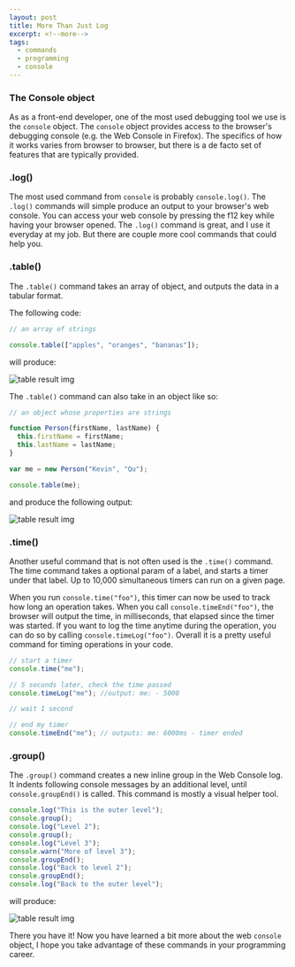 ```yaml
---
layout: post
title: More Than Just Log
excerpt: <!--more-->
tags:
  - commands
  - programming
  - console
---
```


### The Console object
As as a front-end developer, one of the most used debugging tool we use is the <code>console</code> object.
The <code>console</code> object provides access to the browser's debugging console (e.g. the Web Console in Firefox). 
The specifics of how it works varies from browser to browser, but there is a de facto set of features that are typically 
provided. 

### .log()
The most used command from <code>console</code> is probably <code>console.log()</code>. The <code>.log()</code> commands will
simple produce an output to your browser's web console. You can access your web console by pressing the f12 key while having
your browser opened. The <code>.log()</code> command is great, and I use it everyday at my job. But there are couple more cool
commands that could help you.

### .table()
The <code>.table()</code> command takes an array of object, and outputs the data in a tabular format.

The following code:
```javascript
// an array of strings

console.table(["apples", "oranges", "bananas"]);
```

will produce:

![table result img](https://mdn.mozillademos.org/files/8567/console-table-array.png "result table")

The <code>.table()</code> command can also take in an object like so:

```javascript
// an object whose properties are strings

function Person(firstName, lastName) {
  this.firstName = firstName;
  this.lastName = lastName;
}

var me = new Person("Kevin", "Qu");

console.table(me);
```

and produce the following output:

![table result img](https://mdn.mozillademos.org/files/8559/console-table-simple-object.png "result table")


### .time()
Another useful command that is not often used is the <code>.time()</code> command. The time command takes a optional
param of a label, and starts a timer under that label. Up to 10,000 simultaneous timers can run on a given page.

When you run <code>console.time("foo")</code>, this timer can now be used to track how long an operation takes. When you call <code>console.timeEnd("foo")</code>, the browser will output the time, in milliseconds, that elapsed since the timer was started. If you want to log the time anytime during the operation, you can do so by calling <code>console.timeLog("foo")</code>. Overall it is a pretty useful command for timing operations in your code.

```javascript
// start a timer
console.time("me");

// 5 seconds later, check the time passed
console.timeLog("me"); //output: me: - 5000

// wait 1 second

// end my timer
console.timeEnd("me"); // outputs: me: 6000ms - timer ended

```

### .group()
The <code>.group()</code> command creates a new inline group in the Web Console log. It indents following 
console messages by an additional level, until <code>console.groupEnd()</code> is called. This command is 
mostly a visual helper tool.

```javascript
console.log("This is the outer level");
console.group();
console.log("Level 2");
console.group();
console.log("Level 3");
console.warn("More of level 3");
console.groupEnd();
console.log("Back to level 2");
console.groupEnd();
console.log("Back to the outer level");
```

will produce:

![table result img](https://mdn.mozillademos.org/files/3604/nesting.png "result table")

There you have it! Now you have learned a bit more about the web <code>console</code> object, I hope you take advantage of these commands in your programming career.
